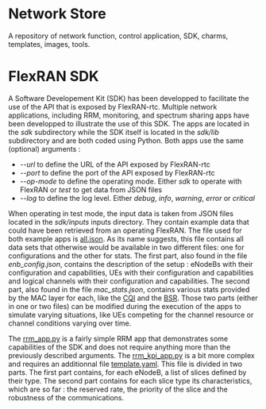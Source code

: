 # Network Store 
A repository of network function, control application, SDK, charms, templates, 
images, tools.


# FlexRAN SDK

A Software Developement Kit (SDK) has been developped to facilitate the use of the API that is exposed by FlexRAN-rtc.
Multiple network applications, including RRM, monitoring, and spectrum sharing apps have been developped to illustrate the use of this SDK. 
The apps are located in the *sdk* subdirectory while the SDK itself is located in the *sdk/lib* subdirectory and are both coded using Python. Both apps use the same (optional) arguments : 
* *--url* to define the URL of the API exposed by FlexRAN-rtc
* *--port* to define the port of the API exposed by FlexRAN-rtc
* *--op-mode* to define the operating mode. Either *sdk* to operate with FlexRAN or *test* to get data from JSON files
* *--log* to define the log level. Either *debug*, *info*, *warning*, *error* or *critical*

When operating in test mode, the input data is taken from JSON files located in the *sdk/inputs* inputs directory. 
They contain example data that could have been retrieved from an operating FlexRAN. The file used for both example apps is [all.json](sdk/output/all_1.json). 
As its name suggests, this file contains all data sets that otherwise would be available in two different files: one for configurations and the other for stats. 
The first part, also found in the file *enb_config.json*, contains the description of the setup : eNodeBs with their configuration and capabilities, UEs with their configuration and capabilities and logical channels with their configuration and capabilities. 
The second part, also found in the file *mac_stats.json*, contains various stats provided by the MAC layer for each, like the [CQI](http://www.sharetechnote.com/html/Handbook_LTE_CQI.html) and the [BSR](http://www.sharetechnote.com/html/Handbook_LTE_BSR.html). Those two parts (either in one or two files) can be modified during the execution of the apps to simulate varying situations, like UEs competing for the channel resource or channel conditions varying over time. 

The [rrm_app.py](sdk/rrm_app.py) is a fairly simple RRM app that demonstrates some capabilities of the SDK and does not require anything more than the previously described arguments. 
The [rrm_kpi_app.py](sdk/rrm_kpi_app.py) is a bit more complex and requires an additionnal file [template.yaml](tests/template.yaml). 
This file is divided in two parts. The first part contains, for each eNodeB, a list of slices defined by their type. 
The second part contains for each slice type its characteristics, which are so far : the reserved rate, the priority of the slice and the robustness of the communications. 
